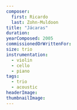 ```yaml
---
composer:
  first: Ricardo
  last: Zohn-Muldoon
title: "Jácaras"
duration:
yearComposed: 2005
commissionedOrWrittenFor: 
size: trio
instrumentation:
  - violin
  - cello
  - piano
tags:
  - trio
  - acoustic
headerImage:
thumbnailImage:
---
```

